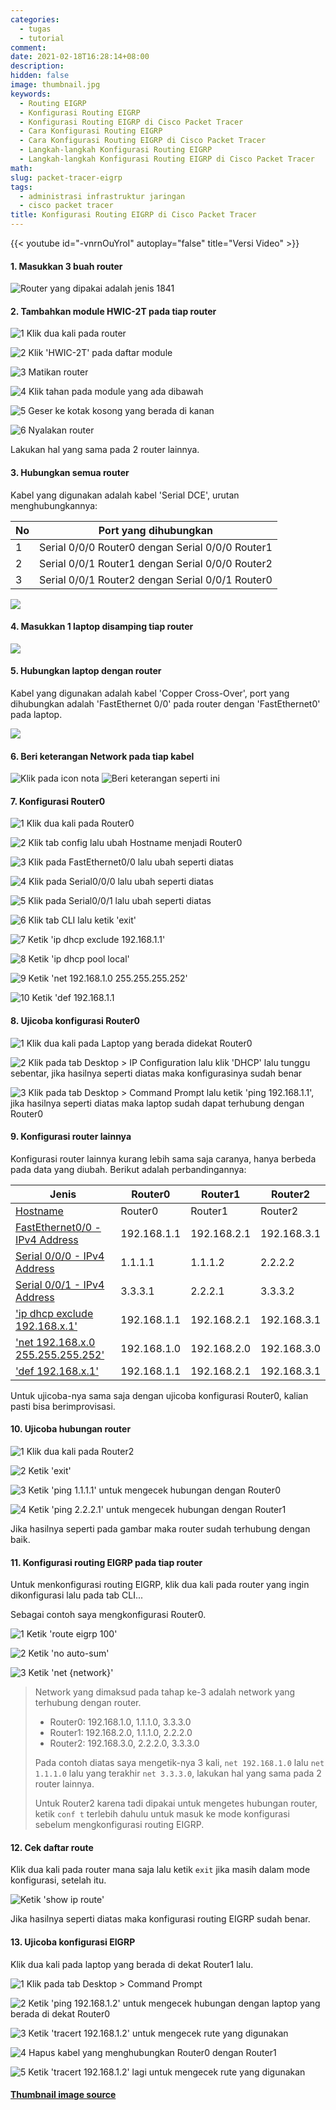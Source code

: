 ```yaml
---
categories:
  - tugas
  - tutorial
comment:
date: 2021-02-18T16:28:14+08:00
description: 
hidden: false
image: thumbnail.jpg
keywords:
  - Routing EIGRP
  - Konfigurasi Routing EIGRP
  - Konfigurasi Routing EIGRP di Cisco Packet Tracer
  - Cara Konfigurasi Routing EIGRP
  - Cara Konfigurasi Routing EIGRP di Cisco Packet Tracer
  - Langkah-langkah Konfigurasi Routing EIGRP
  - Langkah-langkah Konfigurasi Routing EIGRP di Cisco Packet Tracer
math:
slug: packet-tracer-eigrp
tags:
  - administrasi infrastruktur jaringan
  - cisco packet tracer
title: Konfigurasi Routing EIGRP di Cisco Packet Tracer
---
```


{{< youtube id="-vnrnOuYroI" autoplay="false" title="Versi Video" >}}

#### 1. Masukkan 3 buah router

![Router yang dipakai adalah jenis 1841](image001.jpg)

#### 2. Tambahkan module HWIC-2T pada tiap router

![1 Klik dua kali pada router](image002.jpg)

![2 Klik 'HWIC-2T' pada daftar module](image003.jpg)

![3 Matikan router](image004.jpg)

![4 Klik tahan pada module yang ada dibawah](image005.jpg)

![5 Geser ke kotak kosong yang berada di kanan](image006.jpg)

![6 Nyalakan router](image007.jpg)

Lakukan hal yang sama pada 2 router lainnya.

#### 3. Hubungkan semua router

Kabel yang digunakan adalah kabel 'Serial DCE', urutan menghubungkannya:

| No  | Port yang dihubungkan                            |
| --- | ------------------------------------------------ |
| 1   | Serial 0/0/0 Router0 dengan Serial 0/0/0 Router1 |
| 2   | Serial 0/0/1 Router1 dengan Serial 0/0/0 Router2 |
| 3   | Serial 0/0/1 Router2 dengan Serial 0/0/1 Router0 |

![](image008.jpg)

#### 4. Masukkan 1 laptop disamping tiap router

![](image009.jpg)

#### 5. Hubungkan laptop dengan router

Kabel yang digunakan adalah kabel 'Copper Cross-Over', port yang dihubungkan adalah 'FastEthernet 0/0' pada router dengan 'FastEthernet0' pada laptop.

![](image010.jpg)

#### 6. Beri keterangan Network pada tiap kabel

![Klik pada icon nota](image011.jpg) ![Beri keterangan seperti ini](image012.jpg)

#### 7. Konfigurasi Router0

![1 Klik dua kali pada Router0](image013.jpg)

![2 Klik tab config lalu ubah Hostname menjadi Router0](image014.jpg)

![3 Klik pada FastEthernet0/0 lalu ubah seperti diatas](image015.jpg)

![4 Klik pada Serial0/0/0 lalu ubah seperti diatas](image016.jpg)

![5 Klik pada Serial0/0/1 lalu ubah seperti diatas](image017.jpg)

![6 Klik tab CLI lalu ketik 'exit'](image018.jpg)

![7 Ketik 'ip dhcp exclude 192.168.1.1'](image019.jpg)

![8 Ketik 'ip dhcp pool local'](image020.jpg)

![9 Ketik 'net 192.168.1.0 255.255.255.252'](image021.jpg)

![10 Ketik 'def 192.168.1.1](image022.jpg)

#### 8. Ujicoba konfigurasi Router0

![1 Klik dua kali pada Laptop yang berada didekat Router0](image023.jpg)

![2 Klik pada tab Desktop > IP Configuration lalu klik 'DHCP' lalu tunggu sebentar, jika hasilnya seperti diatas maka konfigurasinya sudah benar](image024.jpg)

![3 Klik pada tab Desktop > Command Prompt lalu ketik 'ping 192.168.1.1', jika hasilnya seperti diatas maka laptop sudah dapat terhubung dengan Router0](image025.jpg)

#### 9. Konfigurasi router lainnya

Konfigurasi router lainnya kurang lebih sama saja caranya, hanya berbeda pada data yang diubah. Berikut adalah perbandingannya: 

| Jenis                                             | Router0     | Router1     | Router2     |
| ------------------------------------------------- | ----------- | ----------- | ----------- |
| [Hostname](image014.jpg)                          | Router0     | Router1     | Router2     |
| [FastEthernet0/0 - IPv4 Address](image015.jpg)    | 192.168.1.1 | 192.168.2.1 | 192.168.3.1 |
| [Serial 0/0/0 - IPv4 Address](image016.jpg)       | 1.1.1.1     | 1.1.1.2     | 2.2.2.2     |
| [Serial 0/0/1 - IPv4 Address](image017.jpg)       | 3.3.3.1     | 2.2.2.1     | 3.3.3.2     |
| ['ip dhcp exclude 192.168.x.1'](image019.jpg)     | 192.168.1.1 | 192.168.2.1 | 192.168.3.1 |
| ['net 192.168.x.0 255.255.255.252'](image021.jpg) | 192.168.1.0 | 192.168.2.0 | 192.168.3.0 |
| ['def 192.168.x.1'](image022.jpg)                 | 192.168.1.1 | 192.168.2.1 | 192.168.3.1 |

Untuk ujicoba-nya sama saja dengan ujicoba konfigurasi Router0, kalian pasti bisa berimprovisasi.

#### 10. Ujicoba hubungan router

![1 Klik dua kali pada Router2](image026.jpg)

![2 Ketik 'exit'](image027.jpg)

![3 Ketik 'ping 1.1.1.1' untuk mengecek hubungan dengan Router0](image028.jpg)

![4 Ketik 'ping 2.2.2.1' untuk mengecek hubungan dengan Router1](image029.jpg)

Jika hasilnya seperti pada gambar maka router sudah terhubung dengan baik.

#### 11. Konfigurasi routing EIGRP pada tiap router

Untuk menkonfigurasi routing EIGRP, klik dua kali pada router yang ingin dikonfigurasi lalu pada tab CLI...

Sebagai contoh saya mengkonfigurasi Router0.

![1 Ketik 'route eigrp 100'](image030.jpg)

![2 Ketik 'no auto-sum'](image031.jpg)

![3 Ketik 'net {network}'](image032.jpg)

> Network yang dimaksud pada tahap ke-3 adalah network yang terhubung dengan router.
> 
> - Router0: 192.168.1.0, 1.1.1.0, 3.3.3.0
> - Router1: 192.168.2.0, 1.1.1.0, 2.2.2.0
> - Router2: 192.168.3.0, 2.2.2.0, 3.3.3.0
> 
> Pada contoh diatas saya mengetik-nya 3 kali, `net 192.168.1.0` lalu `net 1.1.1.0` lalu yang terakhir `net 3.3.3.0`, lakukan hal yang sama pada 2 router lainnya.
> 
> Untuk Router2 karena tadi dipakai untuk mengetes hubungan router, ketik `conf t` terlebih dahulu untuk masuk ke mode konfigurasi sebelum mengkonfigurasi routing EIGRP.

#### 12. Cek daftar route

Klik dua kali pada router mana saja lalu ketik `exit` jika masih dalam mode konfigurasi, setelah itu.

![Ketik 'show ip route'](image033.jpg)

Jika hasilnya seperti diatas maka konfigurasi routing EIGRP sudah benar.

#### 13. Ujicoba konfigurasi EIGRP

Klik dua kali pada laptop yang berada di dekat Router1 lalu.

![1 Klik pada tab Desktop > Command Prompt](image034.jpg)

![2 Ketik 'ping 192.168.1.2' untuk mengecek hubungan dengan laptop yang berada di dekat Router0](image035.jpg)

![3 Ketik 'tracert 192.168.1.2' untuk mengecek rute yang digunakan](image036.jpg)

![4 Hapus kabel yang menghubungkan Router0 dengan Router1](image037.jpg)

![5 Ketik 'tracert 192.168.1.2' lagi untuk mengecek rute yang digunakan](image038.jpg)

#### [Thumbnail image source](https://www.zerochan.net/1533595)
